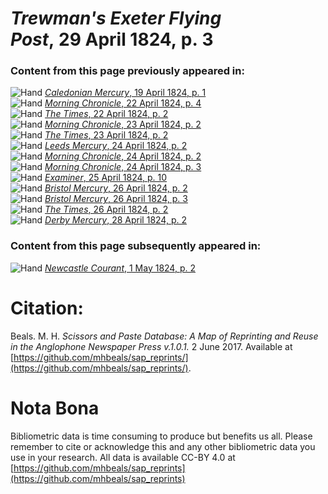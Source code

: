 # *Trewman's Exeter Flying Post*, 29 April 1824, p. 3  
  
### Content from this page previously appeared in:  
![Hand](http://scissorsandpaste.net/wp-content/uploads/2017/06/smallhandpointer.png) [*Caledonian Mercury*, 19 April 1824, p. 1](https://mhbeals.github.io/sap_html/Caledonian-Mercury/Caledonian-Mercury-19-April-1824-p-1)  
![Hand](http://scissorsandpaste.net/wp-content/uploads/2017/06/smallhandpointer.png) [*Morning Chronicle*, 22 April 1824, p. 4](https://mhbeals.github.io/sap_html/Morning-Chronicle/Morning-Chronicle-22-April-1824-p-4)  
![Hand](http://scissorsandpaste.net/wp-content/uploads/2017/06/smallhandpointer.png) [*The Times*, 22 April 1824, p. 2](https://mhbeals.github.io/sap_html/The-Times/The-Times-22-April-1824-p-2)  
![Hand](http://scissorsandpaste.net/wp-content/uploads/2017/06/smallhandpointer.png) [*Morning Chronicle*, 23 April 1824, p. 2](https://mhbeals.github.io/sap_html/Morning-Chronicle/Morning-Chronicle-23-April-1824-p-2)  
![Hand](http://scissorsandpaste.net/wp-content/uploads/2017/06/smallhandpointer.png) [*The Times*, 23 April 1824, p. 2](https://mhbeals.github.io/sap_html/The-Times/The-Times-23-April-1824-p-2)  
![Hand](http://scissorsandpaste.net/wp-content/uploads/2017/06/smallhandpointer.png) [*Leeds Mercury*, 24 April 1824, p. 2](https://mhbeals.github.io/sap_html/Leeds-Mercury/Leeds-Mercury-24-April-1824-p-2)  
![Hand](http://scissorsandpaste.net/wp-content/uploads/2017/06/smallhandpointer.png) [*Morning Chronicle*, 24 April 1824, p. 2](https://mhbeals.github.io/sap_html/Morning-Chronicle/Morning-Chronicle-24-April-1824-p-2)  
![Hand](http://scissorsandpaste.net/wp-content/uploads/2017/06/smallhandpointer.png) [*Morning Chronicle*, 24 April 1824, p. 3](https://mhbeals.github.io/sap_html/Morning-Chronicle/Morning-Chronicle-24-April-1824-p-3)  
![Hand](http://scissorsandpaste.net/wp-content/uploads/2017/06/smallhandpointer.png) [*Examiner*, 25 April 1824, p. 10](https://mhbeals.github.io/sap_html/Examiner/Examiner-25-April-1824-p-10)  
![Hand](http://scissorsandpaste.net/wp-content/uploads/2017/06/smallhandpointer.png) [*Bristol Mercury*, 26 April 1824, p. 2](https://mhbeals.github.io/sap_html/Bristol-Mercury/Bristol-Mercury-26-April-1824-p-2)  
![Hand](http://scissorsandpaste.net/wp-content/uploads/2017/06/smallhandpointer.png) [*Bristol Mercury*, 26 April 1824, p. 3](https://mhbeals.github.io/sap_html/Bristol-Mercury/Bristol-Mercury-26-April-1824-p-3)  
![Hand](http://scissorsandpaste.net/wp-content/uploads/2017/06/smallhandpointer.png) [*The Times*, 26 April 1824, p. 2](https://mhbeals.github.io/sap_html/The-Times/The-Times-26-April-1824-p-2)  
![Hand](http://scissorsandpaste.net/wp-content/uploads/2017/06/smallhandpointer.png) [*Derby Mercury*, 28 April 1824, p. 2](https://mhbeals.github.io/sap_html/Derby-Mercury/Derby-Mercury-28-April-1824-p-2)  
  
### Content from this page subsequently appeared in:  
![Hand](http://scissorsandpaste.net/wp-content/uploads/2017/06/smallhandpointer.png) [*Newcastle Courant*, 1 May 1824, p. 2](https://mhbeals.github.io/sap_html/Newcastle-Courant/Newcastle-Courant-1-May-1824-p-2)  


# Citation: 

Beals. M. H. *Scissors and Paste Database: A Map of Reprinting and Reuse in the Anglophone Newspaper Press v.1.0.1.* 2 June 2017. Available at [https://github.com/mhbeals/sap_reprints/](https://github.com/mhbeals/sap_reprints/). 

# Nota Bona

Bibliometric data is time consuming to produce but benefits us all. Please remember to cite or acknowledge this and any other bibliometric data you use in your research. All data is available CC-BY 4.0 at [https://github.com/mhbeals/sap_reprints](https://github.com/mhbeals/sap_reprints)